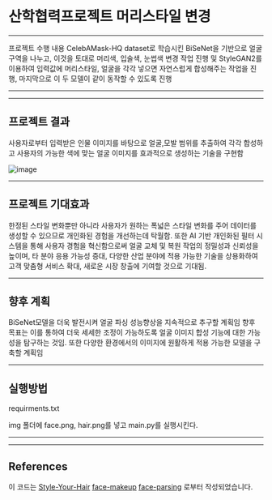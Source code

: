 # 산학협력프로젝트 머리스타일 변경
---

프로젝트 수행 내용
CelebAMask-HQ dataset로 학습시킨 BiSeNet을 기반으로 얼굴 구역을 나누고, 이것을 토대로 머리색, 입술색, 눈썹색 변경 작업 진행 및 StyleGAN2를 이용하여 입력값에 머리스타일, 얼굴을 각각 넣으면 자연스럽게 합성해주는 작업을 진행, 마지막으로 이 두 모델이 같이 동작할 수 있도록 진행

---


---
## 프로젝트 결과

사용자로부터 입력받은 인물 이미지를 바탕으로 얼굴,모발 범위를 추출하여  각각 합성하고 사용자의 가능한 색에 맞는 얼굴 이미지를 효과적으로 생성하는 기술을 구현함 

![image](https://github.com/user-attachments/assets/81baa6b8-b736-4215-8f69-b57ec5feb90b)

---
## 프로젝트 기대효과

한정된 스타일 변화뿐만 아니라 사용자가 원하는 폭넓은 스타일 변화를 주어 데이터를 생성할 수 있으므로 개인화된 경험을 개선하는데 탁월함. 또한 AI 기반 개인화된 필터 시스템을 통해 사용자 경험을 혁신함으로써 얼굴 교체 및 복원 작업의 정밀성과 신뢰성을 높이며, 타 분야 응용 가능성 증대, 다양한 산업 분야에 적용 가능한 기술을 상용화하여 고객 맞춤형 서비스 확대, 새로운 시장 창출에 기여할 것으로 기대됨.

---
## 향후 계획

BiSeNet모델을 더욱 발전시켜 얼굴 파싱 성능향상을 지속적으로 추구할 계획임 향후 목표는 이를 통하여 더욱 세세한 조정이 가능하도록 얼굴 이미지 합성 기능에 대한 가능성을 탐구하는 것임. 또한 다양한 환경에서의 이미지에 원활하게 적용 가능한 모델을 구축할 계획임

---
## 실행방법

requirments.txt

img 폴더에 face.png, hair.png를 넣고 main.py를 실행시킨다.



---
---
## References

이 코드는 [Style-Your-Hair](https://github.com/Taeu/Style-Your-Hair.git) [face-makeup](https://github.com/zllrunning/face-makeup.PyTorch.git) [face-parsing](https://github.com/zllrunning/face-parsing.PyTorch.git) 로부터 작성되었습니다.

